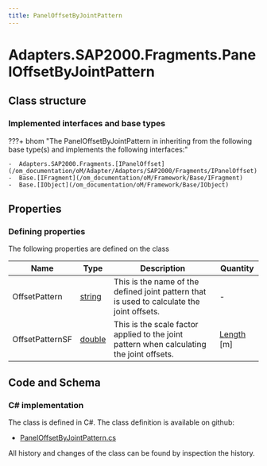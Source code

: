 ```yaml
---
title: PanelOffsetByJointPattern
---
```


# Adapters.SAP2000.Fragments.PanelOffsetByJointPattern



## Class structure

### Implemented interfaces and base types

???+ bhom "The PanelOffsetByJointPattern in inheriting from the following base type(s) and implements the following interfaces:"

    -  Adapters.SAP2000.Fragments.[IPanelOffset](/om_documentation/oM/Adapter/Adapters/SAP2000/Fragments/IPanelOffset)
    -  Base.[IFragment](/om_documentation/oM/Framework/Base/IFragment)
    -  Base.[IObject](/om_documentation/oM/Framework/Base/IObject)


## Properties



### Defining properties

The following properties are defined on the class

| Name             | Type             | Description      | Quantity         |
|------------------|------------------|------------------|------------------|
| OffsetPattern | [string](https://learn.microsoft.com/en-us/dotnet/api/System.String?view=netstandard-2.0) | This is the name of the defined joint pattern that is used to calculate the joint offsets. | - |
| OffsetPatternSF | [double](https://learn.microsoft.com/en-us/dotnet/api/System.Double?view=netstandard-2.0) | This is the scale factor applied to the joint pattern when calculating the joint offsets. | [Length](/om_documentation/oM/Dimensional/Quantities/Attributes/Length) [m] |


## Code and Schema

### C# implementation

The class is defined in C#. The class definition is available on github:

- [PanelOffsetByJointPattern.cs](https://github.com/BHoM/SAP2000_Toolkit/blob/develop/SAP2000_oM/Fragments/PanelOffsetByJointPattern.cs)

All history and changes of the class can be found by inspection the history.
